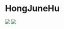 # HongJuneHu

<img src="https://img.shields.io/badge/Python-3766AB?style=flat-square&logo=Python&logoColor=white">
</img>

<img src="https://img.shields.io/badge/C-A8B9CC?style=flat-square&logo=C&logoColor=gray">
</img>
